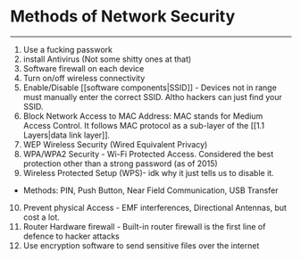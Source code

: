 # Methods of Network Security
---
1. Use a fucking passwork
2. install Antivirus (Not some shitty ones at that)
3. Software firewall on each device
4. Turn on/off wireless connectivity
5. Enable/Disable [[software components|SSID]] - Devices not in range must manually enter the correct SSID. Altho hackers can just find your SSID.
6. Block Network Access to MAC Address: MAC stands for Medium Access Control. It follows MAC protocol as a sub-layer of the [[1.1 Layers|data link layer]].
7. WEP Wireless Security (Wired Equivalent Privacy) 
8. WPA/WPA2 Security - Wi-Fi Protected Access. Considered the best protection other than a strong password (as of 2015)
9. Wireless Protected Setup (WPS)- idk why it just tells us to disable it.
- Methods: PIN, Push Button, Near Field Communication, USB Transfer
10. Prevent physical Access - EMF interferences, Directional Antennas, but cost a lot.
11. Router Hardware firewall - Built-in router firewall is the first line of defence to hacker attacks
12. Use encryption software to send sensitive files over the internet

